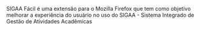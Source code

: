 SIGAA Fácil é uma extensão para o Mozilla Firefox que tem como objetivo melhorar a experiência do usuário no uso do SIGAA - Sistema Integrado de Gestão de Atividades Acadêmicas